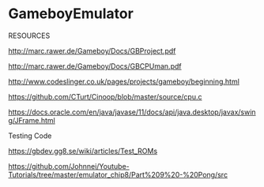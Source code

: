 # GameboyEmulator

RESOURCES

http://marc.rawer.de/Gameboy/Docs/GBProject.pdf

http://marc.rawer.de/Gameboy/Docs/GBCPUman.pdf

http://www.codeslinger.co.uk/pages/projects/gameboy/beginning.html

https://github.com/CTurt/Cinoop/blob/master/source/cpu.c

https://docs.oracle.com/en/java/javase/11/docs/api/java.desktop/javax/swing/JFrame.html

Testing Code

https://gbdev.gg8.se/wiki/articles/Test_ROMs

https://github.com/Johnnei/Youtube-Tutorials/tree/master/emulator_chip8/Part%209%20-%20Pong/src

